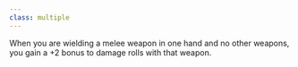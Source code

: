 ```yaml
---
class: multiple
---
```

When you are wielding a melee weapon in one hand and no other weapons, you gain a +2 bonus to damage rolls with that weapon.